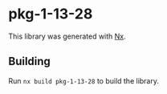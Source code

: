 # pkg-1-13-28

This library was generated with [Nx](https://nx.dev).

## Building

Run `nx build pkg-1-13-28` to build the library.
